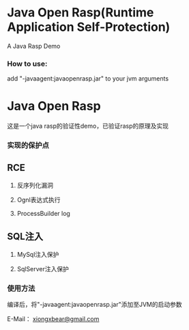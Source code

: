 # Java Open Rasp(Runtime Application Self-Protection)
A Java Rasp Demo

### How to use:

add "-javaagent:javaopenrasp.jar" to your jvm arguments

# Java Open Rasp

这是一个java rasp的验证性demo，已验证rasp的原理及实现

### 实现的保护点

## RCE

1. 反序列化漏洞

2. Ognl表达式执行

3. ProcessBuilder log

## SQL注入

1. MySql注入保护

2. SqlServer注入保护

### 使用方法
编译后，将"-javaagent:javaopenrasp.jar"添加至JVM的启动参数

E-Mail： xiongxbear@gmail.com

